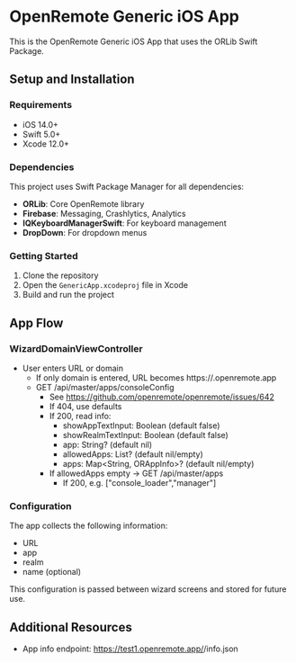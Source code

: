 # OpenRemote Generic iOS App

This is the OpenRemote Generic iOS App that uses the ORLib Swift Package.

## Setup and Installation

### Requirements

- iOS 14.0+
- Swift 5.0+
- Xcode 12.0+

### Dependencies

This project uses Swift Package Manager for all dependencies:

- **ORLib**: Core OpenRemote library
- **Firebase**: Messaging, Crashlytics, Analytics
- **IQKeyboardManagerSwift**: For keyboard management
- **DropDown**: For dropdown menus

### Getting Started

1. Clone the repository
2. Open the `GenericApp.xcodeproj` file in Xcode
3. Build and run the project

## App Flow

### WizardDomainViewController
- User enters URL or domain
  - If only domain is entered, URL becomes https://<domain>.openremote.app
  - GET <base URL>/api/master/apps/consoleConfig
    - See https://github.com/openremote/openremote/issues/642
    - If 404, use defaults
    - If 200, read info:
      - showAppTextInput: Boolean (default false)
      - showRealmTextInput: Boolean (default false)
      - app: String? (default nil)
      - allowedApps: List<String>? (default nil/empty)
      - apps: Map<String, ORAppInfo>? (default nil/empty)
    - If allowedApps empty -> GET <base URL>/api/master/apps
      - If 200, e.g. ["console_loader","manager"]

### Configuration
The app collects the following information:
- URL
- app
- realm
- name (optional)

This configuration is passed between wizard screens and stored for future use.

## Additional Resources

- App info endpoint: https://test1.openremote.app/<app>/info.json
